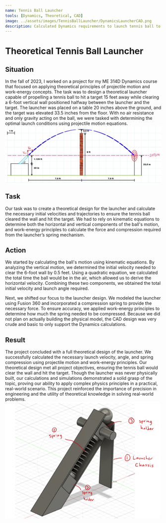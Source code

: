 ```yaml
---
name: Tennis Ball Launcher
tools: [Dynamics, Theoretical, CAD]
image: ../assets/images/TennisBallLauncher/DynamicsLauncherCAD.png
description: Calculated Dynamics requirements to launch tennis ball to theoretical target.
---
```


# Theoretical Tennis Ball Launcher

## Situation
In the fall of 2023, I worked on a project for my ME 314D Dynamics course that focused on applying theoretical principles of projectile motion and work-energy concepts. The task was to design a theoretical launcher capable of propelling a tennis ball to hit a target 15 feet away while clearing a 6-foot vertical wall positioned halfway between the launcher and the target. The launcher was placed on a table 20 inches above the ground, and the target was elevated 33.5 inches from the floor. With no air resistance and only gravity acting on the ball, we were tasked with determining the optimal launch conditions using projectile motion equations.
<img src="../assets/images/TennisBallLauncher/DynamicsProjectScenario.jfif" alt="Digital Sketch of Project Scenario" width=800>

## Task
Our task was to create a theoretical design for the launcher and calculate the necessary initial velocities and trajectories to ensure the tennis ball cleared the wall and hit the target. We had to rely on kinematic equations to determine both the horizontal and vertical components of the ball's motion, and work-energy principles to calculate the force and compression required from the launcher’s spring mechanism.

## Action
We started by calculating the ball's motion using kinematic equations. By analyzing the vertical motion, we determined the initial velocity needed to clear the 6-foot wall by 0.5 feet. Using a quadratic equation, we calculated the total time the ball would be in the air, which allowed us to derive the horizontal velocity. Combining these two components, we obtained the total initial velocity and launch angle required.

Next, we shifted our focus to the launcher design. We modeled the launcher using Fusion 360 and incorporated a compression spring to provide the necessary force. To ensure accuracy, we applied work-energy principles to determine how much the spring needed to be compressed. Because we did not plan on actually building the physical model, the CAD design was very crude and basic to only support the Dynamics calculations.

## Result
The project concluded with a full theoretical design of the launcher. We successfully calculated the necessary launch velocity, angle, and spring compression using projectile motion and work-energy principles. Our theoretical design met all project objectives, ensuring the tennis ball would clear the wall and hit the target. Though the launcher was never physically built, our calculations and simulations demonstrated a solid grasp of the topic, proving our ability to apply complex physics principles in a practical, real-world scenario. This project reinforced the importance of precision in engineering and the utility of theoretical knowledge in solving real-world problems.
<img src="../assets/images/TennisBallLauncher/DynamicsLauncherCAD.png" alt="Final Labeled CAD of Launcher" width=500>